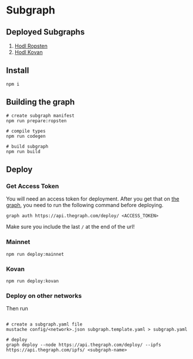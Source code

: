 # Subgraph

## Deployed Subgraphs
1. [Hodl Ropsten](https://thegraph.com/explorer/subgraph/hodlmybeer/hodl-ropsten)
2. [Hodl Kovan](https://thegraph.com/explorer/subgraph/hodlmybeer/hodl-kovan)

## Install

```shell
npm i
```

## Building the graph

```shell
# create subgraph manifest
npm run prepare:ropsten

# compile types
npm run codegen

# build subgraph
npm run build

```

## Deploy

### Get Access Token

You will need an access token for deployment. After you get that on [the graph](https://thegraph.com/explorer/dashboard), you need to run the following command before deploying.

```shell
graph auth https://api.thegraph.com/deploy/ <ACCESS_TOKEN>
```

Make sure you include the last `/` at the end of the url!

### Mainnet

```shell
npm run deploy:mainnet
```

### Kovan

```shell
npm run deploy:kovan
```

### Deploy on other networks

Then run
```shell

# create a subgraph.yaml file
mustache config/<network>.json subgraph.template.yaml > subgraph.yaml

# deploy
graph deploy --node https://api.thegraph.com/deploy/ --ipfs https://api.thegraph.com/ipfs/ <subgraph-name>
```
